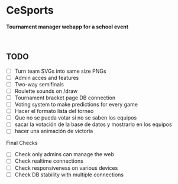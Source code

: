 # CeSports

**Tournament manager webapp for a school event**

<br>

## TODO

- [ ] Turn team SVGs into same size PNGs
- [ ] Admin acces and features
- [ ] Two-way semifinals
- [ ] Roulette sounds on /draw
- [ ] Tournament bracket page DB connection
- [ ] Voting system to make predictions for every game
- [ ] Hacer el formato lista del torneo
- [ ] Que no se pueda votar si no se saben los equipos
- [ ] sacar la votación de la base de datos y mostrarlo en los equipos
- [ ] hacer una animación de victoria

Final Checks

- [ ] Check only admins can manage the web
- [ ] Check realtime connections
- [ ] Check responsiveness on various devices
- [ ] Check DB stability with multiple connections
